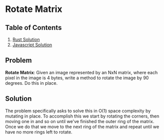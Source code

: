 # Rotate Matrix

## Table of Contents
1. [Rust Solution](rs-solution/)
2. [Javascript Solution](js-solution/)

## Problem

**Rotate Matrix**: Given an image represented by an NxN matrix, where each pixel
in the image is 4 bytes, write a method to rotate the image by 90 degrees. Do
this in place.

## Solution

The problem specifically asks to solve this in O(1) space complexity by mutating
in place. To accomplish this we start by rotating the corners, then moving one
in and so on until we've finished the outer ring of the matrix.  Once we do that
we move to the next ring of the matrix and repeat until we have no more rings
left to rotate.
